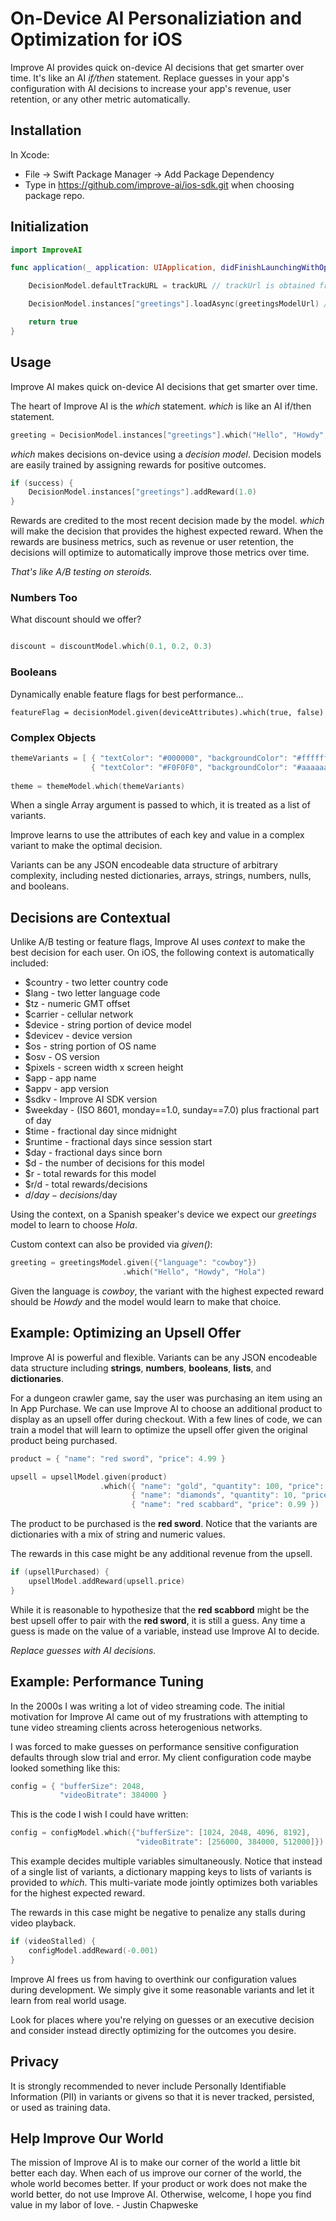 # On-Device AI Personaliziation and Optimization for iOS

Improve AI provides quick on-device AI decisions that get smarter over time. It's like an AI *if/then* statement. Replace guesses in your app's configuration with AI decisions to increase your app's revenue, user retention, or any other metric automatically.

## Installation

In Xcode:

* File -> Swift Package Manager -> Add Package Dependency
* Type in https://github.com/improve-ai/ios-sdk.git when choosing package repo.

## Initialization

```swift
import ImproveAI
```

```swift
func application(_ application: UIApplication, didFinishLaunchingWithOptions launchOptions: [UIApplication.LaunchOptionsKey: Any]?) -> Bool {

    DecisionModel.defaultTrackURL = trackURL // trackUrl is obtained from your Improve AI Gym configuration

    DecisionModel.instances["greetings"].loadAsync(greetingsModelUrl) // greetingsModelUrl is a trained model output by the Improve AI Gym

    return true
}
```

## Usage

Improve AI makes quick on-device AI decisions that get smarter over time. 

The heart of Improve AI is the *which* statement. *which* is like an AI if/then statement.
```swift
greeting = DecisionModel.instances["greetings"].which("Hello", "Howdy", "Hola")
```

*which* makes decisions on-device using a *decision model*. Decision models are easily trained by assigning rewards for positive outcomes.

```swift
if (success) {
    DecisionModel.instances["greetings"].addReward(1.0)
}
```

Rewards are credited to the most recent decision made by the model. *which* will make the decision that provides the highest expected reward.  When the rewards are business metrics, such as revenue or user retention, the decisions will optimize to automatically improve those metrics over time.

*That's like A/B testing on steroids.*

### Numbers Too

What discount should we offer?

```swift

discount = discountModel.which(0.1, 0.2, 0.3)

```

### Booleans

Dynamically enable feature flags for best performance...

```
featureFlag = decisionModel.given(deviceAttributes).which(true, false)
```

### Complex Objects

```swift
themeVariants = [ { "textColor": "#000000", "backgroundColor": "#ffffff" },
                  { "textColor": "#F0F0F0", "backgroundColor": "#aaaaaa" } ]
                            
theme = themeModel.which(themeVariants)

```
When a single Array argument is passed to which, it is treated as a list of variants.

Improve learns to use the attributes of each key and value in a complex variant to make the optimal decision.

Variants can be any JSON encodeable data structure of arbitrary complexity, including nested dictionaries, arrays, strings, numbers, nulls, and booleans.

## Decisions are Contextual

Unlike A/B testing or feature flags, Improve AI uses *context* to make the best decision for each user. On iOS, the following context is automatically included:

- $country - two letter country code
- $lang - two letter language code
- $tz - numeric GMT offset
- $carrier - cellular network
- $device - string portion of device model
- $devicev - device version
- $os - string portion of OS name
- $osv - OS version
- $pixels - screen width x screen height
- $app - app name
- $appv - app version
- $sdkv - Improve AI SDK version
- $weekday - (ISO 8601, monday==1.0, sunday==7.0) plus fractional part of day
- $time - fractional day since midnight
- $runtime - fractional days since session start
- $day - fractional days since born
- $d - the number of decisions for this model
- $r - total rewards for this model
- $r/d - total rewards/decisions
- $d/day - decisions/$day

Using the context, on a Spanish speaker's device we expect our *greetings* model to learn to choose *Hola*.

Custom context can also be provided via *given()*:

```swift
greeting = greetingsModel.given({"language": "cowboy"})
                         .which("Hello", "Howdy", "Hola")
```

Given the language is *cowboy*, the variant with the highest expected reward should be *Howdy* and the model would learn to make that choice.

## Example: Optimizing an Upsell Offer

Improve AI is powerful and flexible.  Variants can be any JSON encodeable data structure including **strings**, **numbers**, **booleans**, **lists**, and **dictionaries**.

For a dungeon crawler game, say the user was purchasing an item using an In App Purchase.  We can use Improve AI to choose an additional product to display as an upsell offer during checkout. With a few lines of code, we can train a model that will learn to optimize the upsell offer given the original product being purchased. 

```swift
product = { "name": "red sword", "price": 4.99 }

upsell = upsellModel.given(product)
                    .which({ "name": "gold", "quantity": 100, "price": 1.99 },
                           { "name": "diamonds", "quantity": 10, "price": 2.99 },
                           { "name": "red scabbard", "price": 0.99 })
```
The product to be purchased is the **red sword**.  Notice that the variants are dictionaries with a mix of string and numeric values.

The rewards in this case might be any additional revenue from the upsell.

```swift
if (upsellPurchased) {
    upsellModel.addReward(upsell.price)
}
```

While it is reasonable to hypothesize that the **red scabbord** might be the best upsell offer to pair with the **red sword**, it is still a guess. Any time a guess is made on the value of a variable, instead use Improve AI to decide.

*Replace guesses with AI decisions.*

## Example: Performance Tuning

In the 2000s I was writing a lot of video streaming code. The initial motivation for Improve AI came out of my frustrations with attempting to tune video streaming clients across heterogenious networks.

I was forced to make guesses on performance sensitive configuration defaults through slow trial and error. My client configuration code maybe looked something like this:

```swift
config = { "bufferSize": 2048,
           "videoBitrate": 384000 }
```

This is the code I wish I could have written:

```swift
config = configModel.which({"bufferSize": [1024, 2048, 4096, 8192],
                            "videoBitrate": [256000, 384000, 512000]})
```
This example decides multiple variables simultaneously.  Notice that instead of a single list of variants, a dictionary mapping keys to lists of variants is provided to *which*. This multi-variate mode jointly optimizes both variables for the highest expected reward.  

The rewards in this case might be negative to penalize any stalls during video playback.
```swift
if (videoStalled) {
    configModel.addReward(-0.001)
}
```
Improve AI frees us from having to overthink our configuration values during development. We simply give it some reasonable variants and let it learn from real world usage.

Look for places where you're relying on guesses or an executive decision and consider instead directly optimizing for the outcomes you desire.

## Privacy
  
It is strongly recommended to never include Personally Identifiable Information (PII) in variants or givens so that it is never tracked, persisted, or used as training data.

## Help Improve Our World

The mission of Improve AI is to make our corner of the world a little bit better each day. When each of us improve our corner of the world, the whole world becomes better. If your product or work does not make the world better, do not use Improve AI. Otherwise, welcome, I hope you find value in my labor of love. - Justin Chapweske
